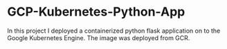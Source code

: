 # GCP-Kubernetes-Python-App
In this project I deployed a containerized python flask application on to the Google Kubernetes Engine. The image was deployed from GCR.
